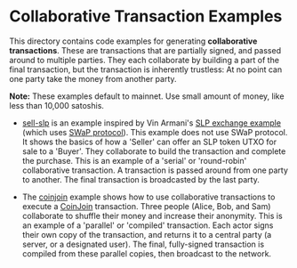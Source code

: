# Collaborative Transaction Examples

This directory contains code examples for generating **collaborative transactions**. These are transactions that are partially signed, and passed around to multiple parties. They each collaborate by building a part of the final transaction, but the transaction is inherently trustless: At no point can one party take the money from another party.

**Note:** These examples default to mainnet. Use small amount of money, like less than 10,000 satoshis.

- [sell-slp](./sell-slp) is an example inspired by Vin Armani's [SLP exchange example](https://github.com/vinarmani/swap-bch-js/blob/master/examples/e2e_exchange.js) (which uses [SWaP protocol](https://github.com/vinarmani/swap-protocol)). This example does not use SWaP protocol. It shows the basics of how a 'Seller' can offer an SLP token UTXO for sale to a 'Buyer'. They collaborate to build the transaction and complete the purchase. This is an example of a 'serial' or 'round-robin' collaborative transaction. A transaction is passed around from one party to another. The final transaction is broadcasted by the last party.

- The [coinjoin](./coinjoin) example shows how to use collaborative transactions to execute a [CoinJoin](https://en.bitcoin.it/wiki/CoinJoin) transaction. Three people (Alice, Bob, and Sam) collaborate to shuffle their money and increase their anonymity. This is an example of a 'parallel' or 'compiled' transaction. Each actor signs their own copy of the transaction, and returns it to a central party (a server, or a designated user). The final, fully-signed transaction is compiled from these parallel copies, then broadcast to the network.
